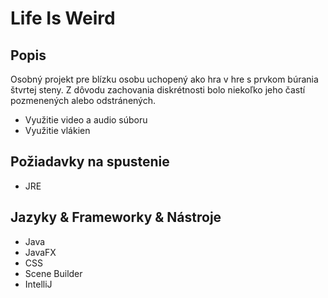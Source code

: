<h1>Life Is Weird</h1>
<h2>Popis</h2>
<p>Osobný projekt pre blízku osobu uchopený ako hra v hre s prvkom búrania štvrtej steny. Z dôvodu zachovania diskrétnosti bolo niekoľko jeho častí pozmenených alebo odstránených.</p>
<ul>
  <li>Využitie video a audio súboru</li>
  <li>Využitie vlákien</li>
</ul>
<h2>Požiadavky na spustenie</h2>
<ul>
  <li>JRE</li>
</ul>

<h2>Jazyky & Frameworky & Nástroje</h2>
<ul>
  <li>Java</li>
  <li>JavaFX</li>
  <li>CSS</li>
  <li>Scene Builder</li>
  <li>IntelliJ</li>
</ul>
